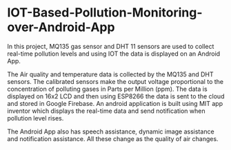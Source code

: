 # IOT-Based-Pollution-Monitoring-over-Android-App
In this project, MQ135 gas sensor and DHT 11 sensors are used to collect real-time pollution levels and using IOT the data is displayed on an Android App.

The Air quality and temperature data is collected by the MQ135 and DHT sensors.  The calibrated sensors make the output voltage proportional to the concentration of polluting gases in Parts per Million (ppm).
The data is displayed on 16x2 LCD and then using ESP8266 the data is sent to the cloud and stored in Google Firebase. An android application is built using MIT app inventor which displays the real-time data and send notification when pollution level rises.

The Android App also has speech assistance, dynamic image assistance and notification assistance. All these change as the quality of air changes.

